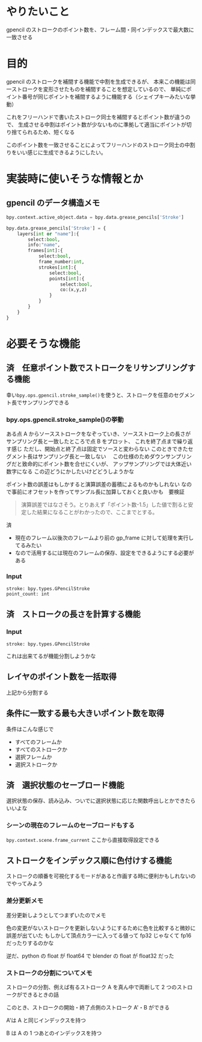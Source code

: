 # やりたいこと

gpencil のストロークのポイント数を、フレーム間・同インデックスで最大数に一致させる

# 目的

gpencil のストロークを補間する機能で中割を生成できるが、
本来この機能は同一ストロークを変形させたものを補間することを想定しているので、
単純にポイント番号が同じポイントを補間するように機能する（シェイプキーみたいな挙動）

これをフリーハンドで書いたストローク同士を補間するとポイント数が違うので、
生成させる中割はポイント数が少ないものに準拠して適当にポイントが切り捨てられるため、短くなる

このポイント数を一致させることによってフリーハンドのストローク同士の中割りをいい感じに生成できるようにしたい。

# 実装時に使いそうな情報とか

## gpencil のデータ構造メモ

```python
bpy.context.active_object.data = bpy.data.grease_pencils['Stroke']
```

```python
bpy.data.grease_pencils['Stroke'] = {
    layers[int or "name"]:{
        select:bool,
        info:"name",
        frames[int]:{
            select:bool,
            frame_number:int,
            strokes[int]:{
                select:bool,
                points[int]:{
                    select:bool,
                    co:(x,y,z)
                }
            }
        }
    }
}
```

# 必要そうな機能

## 済　任意ポイント数でストロークをリサンプリングする機能

幸い`bpy.ops.gpencil.stroke_sample()`を使うと、ストロークを任意のセグメント長でサンプリングできる

### bpy.ops.gpencil.stroke_sample()の挙動

ある点 A からソースストロークをなぞっていき、ソースストローク上の長さがサンプリング長と一致したところで点 B をプロット、
これを終了点まで繰り返す感じ
ただし、開始点と終了点は固定でソースと変わらない
このときできたセグメント長はサンプリング長と一致しない
　この仕様のためダウンサンプリングだと致命的にポイント数を合せにくいが、
アップサンプリングでは大体近い数字になる
この辺どうにかしたいけどどうしようかな

ポイント数の誤差はもしかすると演算誤差の蓄積によるものかもしれない
なので事前にオフセットを作ってサンプル長に加算しておくと良いかも　要検証

> 演算誤差ではなさそう。とりあえず「ポイント数-1.5」した値で割ると安定した結果になることがわかったので、ここまでとする。

済

- 現在のフレーム以後次のフレームより前の gp_frame に対して処理を実行してるみたい
- なので活用するには現在のフレームの保存、設定をできるようにする必要がある

### Input

```
stroke: bpy.types.GPencilStroke
point_count: int
```

## 済　ストロークの長さを計算する機能

### Input

`stroke: bpy.types.GPencilStroke`

これは出来てるが機能分割しようかな

## レイヤのポイント数を一括取得

上記から分割する

## 条件に一致する最も大きいポイント数を取得

条件はこんな感じで

- すべてのフレームか
- すべてのストロークか
- 選択フレームか
- 選択ストロークか

## 済　選択状態のセーブロード機能

選択状態の保存、読み込み、ついでに選択状態に応じた関数呼出しとかできたらいいよな

### シーンの現在のフレームのセーブロードもする

`bpy.context.scene.frame_current` ここから直接取得設定できる

## ストロークをインデックス順に色付けする機能

ストロークの順番を可視化するモードがあると作画する時に便利かもしれないのでやってみよう

### 差分更新メモ

差分更新しようとしてつまずいたのでメモ

色の変更がないストロークを更新しないようにするために色を比較すると微妙に誤差が出ていた
もしかして頂点カラーに入ってる値って fp32 じゃなくて fp16 だったりするのかな

逆だ、python の float が float64 で blender の float が float32 だった

### ストロークの分割についてメモ

ストロークの分割、例えば有るストローク A を真ん中で両断して 2 つのストロークができるときの話

このとき、ストロークの開始・終了点側のストローク A'・B ができる

A'は A と同じインデックスを持つ

B は A の 1 つあとのインデックスを持つ
